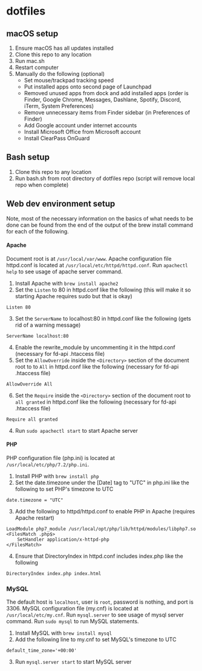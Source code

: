 # dotfiles
## macOS setup
1. Ensure macOS has all updates installed
2. Clone this repo to any location
3. Run mac.sh
4. Restart computer
5. Manually do the following (optional)
    * Set mouse/trackpad tracking speed
    * Put installed apps onto second page of Launchpad
    * Removed unused apps from dock and add installed apps (order is Finder, Google Chrome, Messages, Dashlane, Spotify, Discord, iTerm, System Preferences)
    * Remove unnecessary items from Finder sidebar (in Preferences of Finder)
    * Add Google account under internet accounts
    * Install Microsoft Office from Microsoft account
    * Install ClearPass OnGuard

## Bash setup
1. Clone this repo to any location
2. Run bash.sh from root directory of dotfiles repo (script will remove local repo when complete)

## Web dev environment setup
Note, most of the necessary information on the basics of what needs to be done can be found from the end of the output of the brew install command for each of the following.

#### Apache
Document root is at `/usr/local/var/www`. Apache configuration file httpd.conf is located at `/usr/local/etc/httpd/httpd.conf`. Run `apachectl help` to see usage of apache server command.
1. Install Apache with `brew install apache2`
2. Set the `Listen` to 80 in httpd.conf like the following (this will make it so starting Apache requires sudo but that is okay)
````
Listen 80
````
3. Set the `ServerName` to localhost:80 in httpd.conf like the following (gets rid of a warning message)
```
ServerName localhost:80
```
4. Enable the rewrite_module by uncommenting it in the httpd.conf (necessary for fd-api .htaccess file)
5. Set the `AllowOverride` inside the `<Directory>` section of the document root to to `All` in httpd.conf like the following (necessary for fd-api .htaccess file)
```
AllowOverride All
```
6. Set the `Require` inside the `<Directory>` section of the document root to `all granted` in httpd.conf like the following (necessary for fd-api .htaccess file)
```
Require all granted
```
4. Run `sudo apachectl start` to start Apache server

#### PHP
PHP configuration file (php.ini) is located at `/usr/local/etc/php/7.2/php.ini`.
1. Install PHP with `brew install php`
2. Set the date.timezone under the [Date] tag to "UTC" in php.ini like the following to set PHP's timezone to UTC
```
date.timezone = "UTC"
```
3. Add the following to httpd/httpd.conf to enable PHP in Apache (requires Apache restart)
```
LoadModule php7_module /usr/local/opt/php/lib/httpd/modules/libphp7.so
<FilesMatch .php$>
    SetHandler application/x-httpd-php
</FilesMatch>
```
4. Ensure that DirectoryIndex in httpd.conf includes index.php like the following
```
DirectoryIndex index.php index.html
```

### MySQL
The default host is `localhost`, user is `root`, password is nothing, and port is 3306. MySQL configuration file (my.cnf) is located at `/usr/local/etc/my.cnf`. Run `mysql.server` to see usage of mysql server command. Run `sudo mysql` to run MySQL statements.
1. Install MySQL with `brew install mysql`
2. Add the following line to my.cnf to set MySQL's timezone to UTC
```
default_time_zone='+00:00'
```
3. Run `mysql.server start` to start MySQL server
